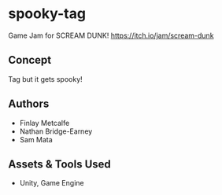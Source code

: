 # spooky-tag
Game Jam for SCREAM DUNK! https://itch.io/jam/scream-dunk

## Concept
Tag but it gets spooky!

##  Authors
- Finlay Metcalfe
- Nathan Bridge-Earney
- Sam Mata

## Assets & Tools Used
- Unity, Game Engine
